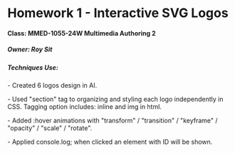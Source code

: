 # Homework 1 - Interactive SVG Logos

#### Class: MMED-1055-24W Multimedia Authoring 2

##### Owner: Roy Sit

##### Techniques Use:
<p> - Created 6 logos design in AI.
<p> - Used "section" tag to organizing and styling each logo independently in CSS. Tagging option includes: inline and img in html.
<p> - Added :hover animations with "transform" / "transition" / "keyframe" / "opacity" / "scale" / "rotate".
<p> - Applied console.log; when clicked an element with ID will be shown. 
